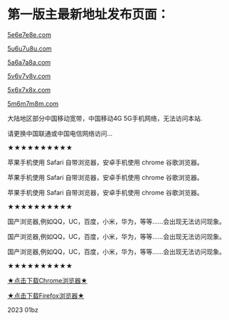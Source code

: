 # 第一版主最新地址发布页面：
<div class="input-wrapper">
</div>
<div class="navigation-content">
<div class="line">
<p>
<a href="https://5e6e7e8e.com" target="_blank">5e6e7e8e.com</a>
</p>
<p>
<a href="https://5u6u7u8u.com" target="_blank">5u6u7u8u.com</a>
</p>
<p>
<a href="https://5a6a7a8a.com" target="_blank">5a6a7a8a.com</a>
</p>
<p>
<a href="https://5v6v7v8v.com" target="_blank">5v6v7v8v.com</a>
</p>
<p>
<a href="https://5x6x7x8x.com" target="_blank">5x6x7x8x.com</a>
</p>
<p>
<a href="https://5m6m7m8m.com" target="_blank">5m6m7m8m.com</a>
</p>

</div>
<div class="tip">
<p>大陆地区部分中国移动宽带，中国移动4G 5G手机网络，无法访问本站.</p>
<p>请更换中国联通或中国电信网络访问…</p>
<p>★★★★★★★★★★</p>
<p>苹果手机使用 Safari 自带浏览器，安卓手机使用 chrome 谷歌浏览器。</p>
<p>苹果手机使用 Safari 自带浏览器，安卓手机使用 chrome 谷歌浏览器。</p>
<p>苹果手机使用 Safari 自带浏览器，安卓手机使用 chrome 谷歌浏览器。</p>
<p>★★★★★★★★★★</p>
<p>国产浏览器,例如QQ，UC，百度，小米，华为，等等……会出现无法访问现象。</p>
<p>国产浏览器,例如QQ，UC，百度，小米，华为，等等……会出现无法访问现象。</p>
<p>国产浏览器,例如QQ，UC，百度，小米，华为，等等……会出现无法访问现象。</p>
<p>★★★★★★★★★★</p>
<p><a href="https://android.myapp.com/myapp/detail.htm?apkName=com.android.chrome">★&#28857;&#20987;&#19979;&#36733;Chrome&#27983;&#35272;&#22120;★</a></p>
<p><a href="https://android.myapp.com/myapp/detail.htm?apkName=org.mozilla.firefox">★&#28857;&#20987;&#19979;&#36733;Firefox&#27983;&#35272;&#22120;★</a></p>
</div>
</div>
<div class="navigation-footer">
<p class="text">2023 01bz</p>
</div>
